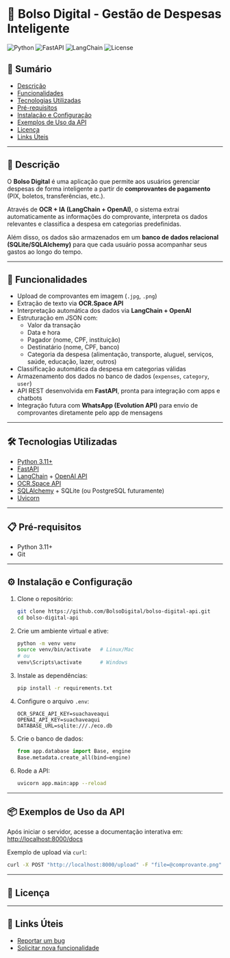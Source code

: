 # 💸 Bolso Digital - Gestão de Despesas Inteligente

![Python](https://img.shields.io/badge/python-3.11+-blue.svg)
![FastAPI](https://img.shields.io/badge/FastAPI-0.116.1-0eb7ad?logo=fastapi)
![LangChain](https://img.shields.io/badge/LangChain-0.3.27-4E7DD9?logo=langchain)
![License](https://img.shields.io/github/license/BolsoDigital/bolso-digital-api)

## 📑 Sumário

- [Descrição](#descrição)
- [Funcionalidades](#funcionalidades)
- [Tecnologias Utilizadas](#tecnologias-utilizadas)
- [Pré-requisitos](#pré-requisitos)
- [Instalação e Configuração](#instalação-e-configuração)
- [Exemplos de Uso da API](#exemplos-de-uso-da-api)
- [Licença](#licença)
- [Links Úteis](#links-úteis)

---

## 📝 Descrição

O **Bolso Digital** é uma aplicação que permite aos usuários gerenciar despesas de forma inteligente a partir de **comprovantes de pagamento** (PIX, boletos, transferências, etc.).

Através de **OCR + IA (LangChain + OpenAI)**, o sistema extrai automaticamente as informações do comprovante, interpreta os dados relevantes e classifica a despesa em categorias predefinidas.

Além disso, os dados são armazenados em um **banco de dados relacional (SQLite/SQLAlchemy)** para que cada usuário possa acompanhar seus gastos ao longo do tempo.

---

## 🚀 Funcionalidades

- Upload de comprovantes em imagem (`.jpg`, `.png`)
- Extração de texto via **OCR.Space API**
- Interpretação automática dos dados via **LangChain + OpenAI**
- Estruturação em JSON com:
  - Valor da transação
  - Data e hora
  - Pagador (nome, CPF, instituição)
  - Destinatário (nome, CPF, banco)
  - Categoria da despesa (alimentação, transporte, aluguel, serviços, saúde, educação, lazer, outros)
- Classificação automática da despesa em categorias válidas
- Armazenamento dos dados no banco de dados (`expenses`, `category`, `user`)
- API REST desenvolvida em **FastAPI**, pronta para integração com apps e chatbots
- Integração futura com **WhatsApp (Evolution API)** para envio de comprovantes diretamente pelo app de mensagens

---

## 🛠️ Tecnologias Utilizadas

- [Python 3.11+](https://www.python.org/)
- [FastAPI](https://fastapi.tiangolo.com/)
- [LangChain](https://www.langchain.com/) + [OpenAI API](https://platform.openai.com/)
- [OCR.Space API](https://ocr.space/OCRAPI)
- [SQLAlchemy](https://www.sqlalchemy.org/) + SQLite (ou PostgreSQL futuramente)
- [Uvicorn](https://www.uvicorn.org/)

---

## 📋 Pré-requisitos

- Python 3.11+
- Git

---

## ⚙️ Instalação e Configuração

1. Clone o repositório:
    ```bash
    git clone https://github.com/BolsoDigital/bolso-digital-api.git
    cd bolso-digital-api
    ```

2. Crie um ambiente virtual e ative:

    ```bash
    python -m venv venv
    source venv/bin/activate   # Linux/Mac
    # ou
    venv\Scripts\activate      # Windows
    ```

3. Instale as dependências:
    ```bash
    pip install -r requirements.txt
    ```

4. Configure o arquivo `.env`:

    ```env
    OCR_SPACE_API_KEY=suachaveaqui
    OPENAI_API_KEY=suachaveaqui
    DATABASE_URL=sqlite:///./eco.db
    ```

5. Crie o banco de dados:
    ```python
    from app.database import Base, engine
    Base.metadata.create_all(bind=engine)
    ```

6. Rode a API:
    ```bash
    uvicorn app.main:app --reload
    ```

---

## 📦 Exemplos de Uso da API

Após iniciar o servidor, acesse a documentação interativa em: [http://localhost:8000/docs](http://localhost:8000/docs)

Exemplo de upload via `curl`:
```bash
curl -X POST "http://localhost:8000/upload" -F "file=@comprovante.png"
```

---

## 📄 Licença


---

## 🔗 Links Úteis

- [Reportar um bug](https://github.com/BolsoDigital/bolso-digital-api/issues)
- [Solicitar nova funcionalidade](https://github.com/BolsoDigital/bolso-digital-api/pulls)
